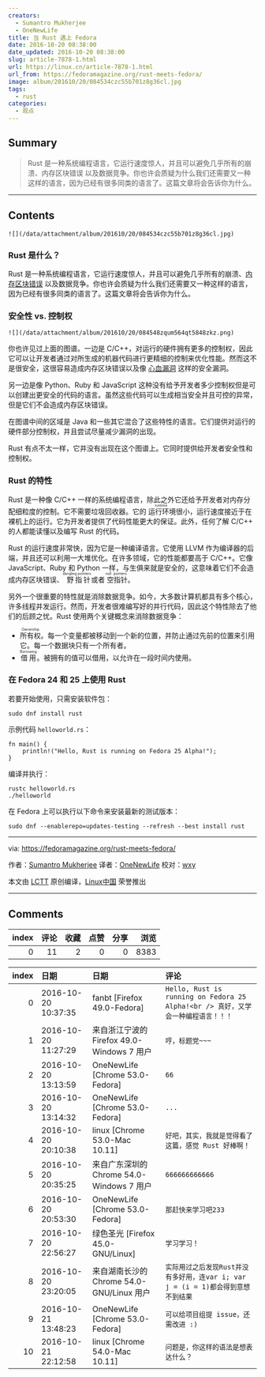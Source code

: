 ```yaml
---
creators:
  - Sumantro Mukherjee
  - OneNewLife
title: 当 Rust 遇上 Fedora
date: 2016-10-20 08:38:00
date_updated: 2016-10-20 08:38:00
slug: article-7878-1.html
url: https://linux.cn/article-7878-1.html
url_from: https://fedoramagazine.org/rust-meets-fedora/
image: album/201610/20/084534czc55b701z8g36cl.jpg
tags:
  - rust
categories:
  - 观点
---
```


## Summary

> Rust 是一种系统编程语言，它运行速度惊人，并且可以避免几乎所有的崩溃、内存区块错误 以及数据竞争。你也许会质疑为什么我们还需要又一种这样的语言，因为已经有很多同类的语言了。这篇文章将会告诉你为什么。

***

<!-- more -->

## Contents

`![](/data/attachment/album/201610/20/084534czc55b701z8g36cl.jpg)`

### Rust 是什么？

Rust 是一种系统编程语言，它运行速度惊人，并且可以避免几乎所有的崩溃、[内存区块错误](https://wikipedia.org/wiki/Segmentation_fault) 以及数据竞争。你也许会质疑为什么我们还需要又一种这样的语言，因为已经有很多同类的语言了。这篇文章将会告诉你为什么。

### 安全性 vs. 控制权

`![](/data/attachment/album/201610/20/084548zqum564qt5848zkz.png)`

你也许见过上面的图谱。一边是 C/C++，对运行的硬件拥有更多的控制权，因此它可以让开发者通过对所生成的机器代码进行更精细的控制来优化性能。然而这不是很安全，这很容易造成内存区块错误以及像 [心血漏洞](https://fedoramagazine.org/update-on-cve-2014-0160-aka-heartbleed/) 这样的安全漏洞。

另一边是像 Python、Ruby 和 JavaScript 这种没有给予开发者多少控制权但是可以创建出更安全的代码的语言。虽然这些代码可以生成相当安全并且可控的异常，但是它们不会造成内存区块错误。

在图谱中间的区域是 Java 和一些其它混合了这些特性的语言。它们提供对运行的硬件部分控制权，并且尝试尽量减少漏洞的出现。

Rust 有点不太一样，它并没有出现在这个图谱上。它同时提供给开发者安全性和控制权。

### Rust 的特性

Rust 是一种像 C/C++ 一样的系统编程语言，除此之外它还给予开发者对内存分配细粒度的控制。它不需要垃圾回收器。它的<ruby> 运行环境 <rp>  （ </rp> <rt>  runtime </rt> <rp>  ） </rp></ruby>很小，运行速度接近于在裸机上的运行。它为开发者提供了代码性能更大的保证。此外，任何了解 C/C++ 的人都能读懂以及编写 Rust 的代码。

Rust 的运行速度非常快，因为它是一种编译语言。它使用 LLVM 作为编译器的后端，并且还可以利用一大堆优化。在许多领域，它的性能都要高于 C/C++。它像 JavaScript、Ruby 和 Python 一样，与生俱来就是安全的，这意味着它们不会造成内存区块错误、<ruby> 野指针 <rp>  （ </rp> <rt>  dangling pointers </rt> <rp>  ） </rp></ruby>或者<ruby> 空指针 <rp>  （ </rp> <rt>  null pointers </rt> <rp>  ） </rp></ruby>。

另外一个很重要的特性就是消除数据竞争。如今，大多数计算机都具有多个核心，许多线程并发运行。然而，开发者很难编写好的并行代码，因此这个特性除去了他们的后顾之忧。Rust 使用两个关键概念来消除数据竞争：

* <ruby> 所有权 <rp>  （ </rp> <rt>  Ownership </rt> <rp>  ） </rp></ruby>。每一个变量都被移动到一个新的位置，并防止通过先前的位置来引用它。每一个数据块只有一个所有者。
* <ruby> 借用 <rp>  （ </rp> <rt>  Borrowing </rt> <rp>  ） </rp></ruby>。被拥有的值可以借用，以允许在一段时间内使用。

### 在 Fedora 24 和 25 上使用 Rust

若要开始使用，只需安装软件包：

```shell
sudo dnf install rust
```

示例代码 `helloworld.rs`：

```shell
fn main() {
    println!("Hello, Rust is running on Fedora 25 Alpha!");
}
```

 编译并执行：

```shell
rustc helloworld.rs
./helloworld
```

在 Fedora 上可以执行以下命令来安装最新的测试版本：

```shell
sudo dnf --enablerepo=updates-testing --refresh --best install rust
```

---

via: <https://fedoramagazine.org/rust-meets-fedora/>

作者：[Sumantro Mukherjee](https://fedoramagazine.org/author/sumantrom/) 译者：[OneNewLife](https://github.com/OneNewLife) 校对：[wxy](https://github.com/wxy)

本文由 [LCTT](https://github.com/LCTT/TranslateProject) 原创编译，[Linux中国](https://linux.cn/) 荣誉推出

***

## Comments


|   index |   评论 |   收藏 |   点赞 |   分享 |   浏览 |
|--------:|-------:|-------:|-------:|-------:|-------:|
|       0 |     11 |      2 |      0 |      0 |   8383 |

|   index | 日期                | 日期                                       | 评论                                                                              |
|--------:|:--------------------|:-------------------------------------------|:----------------------------------------------------------------------------------|
|       0 | 2016-10-20 10:37:35 | fanbt [Firefox 49.0-Fedora]                | `Hello, Rust is running on Fedora 25 Alpha!<br /> 真好，又学会一种编程语言！！！` |
|       1 | 2016-10-20 11:27:29 | 来自浙江宁波的 Firefox 49.0-Windows 7 用户 | `哼，标题党~~~`                                                                   |
|       2 | 2016-10-20 13:13:59 | OneNewLife [Chrome 53.0-Fedora]            | `66`                                                                              |
|       3 | 2016-10-20 13:14:32 | OneNewLife [Chrome 53.0-Fedora]            | `...`                                                                             |
|       4 | 2016-10-20 20:10:38 | linux [Chrome 53.0-Mac 10.11]              | `好吧，其实，我就是觉得看了这篇，感觉 Rust 好棒啊！`                              |
|       5 | 2016-10-20 20:35:25 | 来自广东深圳的 Chrome 54.0-Windows 7 用户  | `666666666666`                                                                    |
|       6 | 2016-10-20 20:53:30 | OneNewLife [Chrome 53.0-Fedora]            | `那赶快来学习吧233`                                                               |
|       7 | 2016-10-20 22:56:27 | 绿色圣光 [Firefox 45.0-GNU/Linux]          | `学习学习！`                                                                      |
|       8 | 2016-10-20 23:20:05 | 来自湖南长沙的 Chrome 54.0-GNU/Linux 用户  | `实际用过之后发现Rust并没有多好用，连var i; var j = (i = 1)都会得到意想不到结果`  |
|       9 | 2016-10-21 13:48:23 | OneNewLife [Chrome 53.0-Fedora]            | `可以给项目组提 issue，还需改进 :)`                                               |
|      10 | 2016-10-21 22:12:58 | linux [Chrome 54.0-Mac 10.11]              | `问题是，你这样的语法是想表达什么？`                                              |
